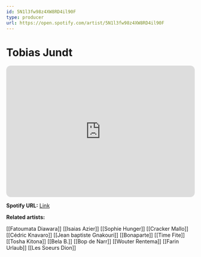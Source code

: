 ```yaml
---
id: 5N1l3fw98z4XW8RD4il90F
type: producer
url: https://open.spotify.com/artist/5N1l3fw98z4XW8RD4il90F
---
```

# Tobias Jundt

<iframe style="border-radius:12px" src="https://open.spotify.com/embed/artist/5N1l3fw98z4XW8RD4il90F" width="100%" height="352" frameBorder="0" allowfullscreen="" allow="autoplay; clipboard-write; encrypted-media; fullscreen; picture-in-picture" loading="lazy"></iframe>

**Spotify URL:** [Link](https://open.spotify.com/artist/5N1l3fw98z4XW8RD4il90F)

**Related artists:**

[[Fatoumata Diawara]]
[[Isaias Azier]]
[[Sophie Hunger]]
[[Cracker Mallo]]
[[Cédric Knavaro]]
[[Jean baptiste Gnakouri]]
[[Bonaparte]]
[[Time Fite]]
[[Tosha Kitona]]
[[Bela B.]]
[[Bop de Narr]]
[[Wouter Rentema]]
[[Farin Urlaub]]
[[Les Soeurs Dion]]
